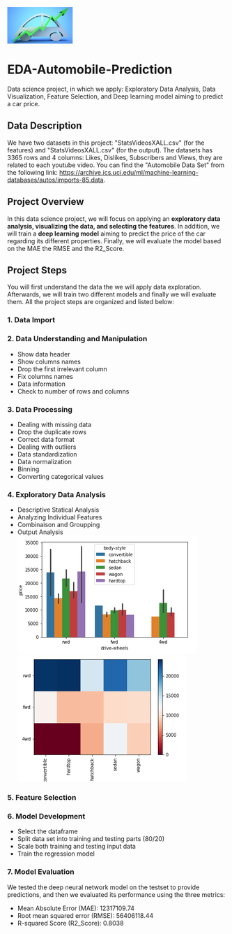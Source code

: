 ![Image](car1.jpg)
# EDA-Automobile-Prediction
Data science project, in which we apply: Exploratory Data Analysis, Data Visualization, Feature Selection, and Deep learning model aiming to predict a car price.
## Data Description
We have two datasets in this project: "StatsVideosXALL.csv" (for the features) and "StatsVideosXALL.csv" (for the output).
The datasets has 3365 rows and 4 columns: Likes, Dislikes, Subscribers and Views, they are related to each youtube video. 
You can find the "Automobile Data Set" from the following link: https://archive.ics.uci.edu/ml/machine-learning-databases/autos/imports-85.data. 
## Project Overview
In this data science project, we will focus on applying an **exploratory data analysis, visualizing the data, and selecting the features**. In addition, we will train a **deep learning model** aiming to predict the price of the car regarding its different properties. Finally, we will evaluate the model based on the MAE
the RMSE and the R2_Score.
## Project Steps
You will first understand the data the we will apply data exploration. Afterwards, we will train two different models and finally we will evaluate them.
All the project steps are organized and listed below:

### 1. Data Import
### 2. Data Understanding and Manipulation
* Show data header
* Show columns names
* Drop the first irrelevant column
* Fix columns names
* Data information
* Check to number of rows and columns
### 3. Data Processing
* Dealing with missing data
* Drop the duplicate rows
* Correct data format
* Dealing with outliers
* Data standardization
* Data normalization
* Binning
* Converting categorical values
### 4. Exploratory Data Analysis
* Descriptive Statical Analysis 
* Analyzing Individual Features 
* Combinaison and Groupping 
* Output Analysis \
![Image](c1.png)  ![Image](c2.png)
### 5. Feature Selection
### 6. Model Development
* Select the dataframe
* Split data set into training and testing parts (80/20)
* Scale both training and testing input data
* Train the regression model
### 7. Model Evaluation
We tested the deep neural network model on the testset to provide predictions, and then we evaluated its performance using the three metrics:
* Mean Absolute Error (MAE): 12317109.74
* Root mean squared error (RMSE): 56406118.44
* R-squared Score (R2_Score): 0.8038
